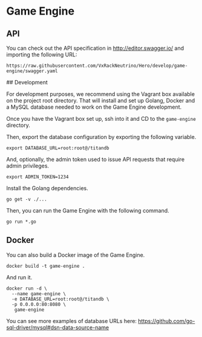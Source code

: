 # Game Engine

## API

You can check out the API specification in http://editor.swagger.io/ and importing the following URL:

```
https://raw.githubusercontent.com/VxRackNeutrino/Hero/develop/game-engine/swagger.yaml
```

## Development

For development purposes, we recommend using the Vagrant box available on the project root directory. That will install and set up Golang, Docker and a MySQL database needed to work on the Game Engine development.

Once you have the Vagrant box set up, ssh into it and CD to the `game-engine` directory.

Then, export the database configuration by exporting the following variable.

```
export DATABASE_URL=root:root@/titandb
```

And, optionally, the admin token used to issue API requests that require admin privileges.

```
export ADMIN_TOKEN=1234
```

Install the Golang dependencies.

```
go get -v ./...
```

Then, you can run the Game Engine with the following command.

```
go run *.go
```

## Docker

You can also build a Docker image of the Game Engine.

```
docker build -t game-engine .
```

And run it.

```
docker run -d \
  --name game-engine \
  -e DATABASE_URL=root:root@/titandb \
  -p 0.0.0.0:80:8080 \
   game-engine
```

You can see more examples of database URLs here: https://github.com/go-sql-driver/mysql#dsn-data-source-name
